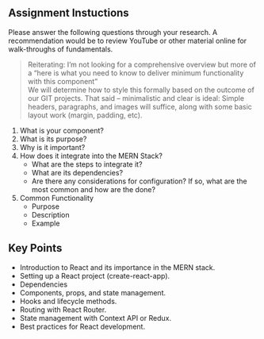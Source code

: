 ## Assignment Instuctions
Please answer the following questions through your research. A recommendation would be to review
YouTube or other material online for walk-throughs of fundamentals.
>  Reiterating: I’m not looking for a comprehensive overview but more of a “here is what you need to
know to deliver minimum functionality with this component”
<br> We will determine how to style this formally based on the outcome of our GIT projects.
That said – minimalistic and clear is ideal: Simple headers, paragraphs, and images will suffice, along
with some basic layout work (margin, padding, etc).

1. What is your component?
2. What is its purpose?
3. Why is it important?
4. How does it integrate into the MERN Stack?
    - What are the steps to integrate it?
    - What are its dependencies?
    - Are there any considerations for configuration? If so, what are the most common and how
        are the done?
6. Common Functionality
    - Purpose
    - Description
    - Example
## Key Points
- Introduction to React and its importance in the MERN stack.
- Setting up a React project (create-react-app).
- Dependencies
- Components, props, and state management.
- Hooks and lifecycle methods.
- Routing with React Router.
- State management with Context API or Redux.
- Best practices for React development.
